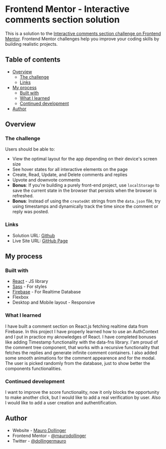 # Frontend Mentor - Interactive comments section solution

This is a solution to the [Interactive comments section challenge on Frontend Mentor](https://www.frontendmentor.io/challenges/interactive-comments-section-iG1RugEG9). Frontend Mentor challenges help you improve your coding skills by building realistic projects. 

## Table of contents

- [Overview](#overview)
  - [The challenge](#the-challenge)
  - [Links](#links)
- [My process](#my-process)
  - [Built with](#built-with)
  - [What I learned](#what-i-learned)
  - [Continued development](#continued-development)
- [Author](#author)

## Overview

### The challenge

Users should be able to:

- View the optimal layout for the app depending on their device's screen size
- See hover states for all interactive elements on the page
- Create, Read, Update, and Delete comments and replies
- Upvote and downvote comments
- **Bonus**: If you're building a purely front-end project, use `localStorage` to save the current state in the browser that persists when the browser is refreshed.
- **Bonus**: Instead of using the `createdAt` strings from the `data.json` file, try using timestamps and dynamically track the time since the comment or reply was posted.


### Links

- Solution URL: [Github](https://github.com/maurodollinger/interactive-comment-section)
- Live Site URL: [GitHub Page](https://maurodollinger.github.io/interactive-comment-section/build/)

## My process

### Built with

- [React](https://reactjs.org/) - JS library
- [Sass](https://sass-lang.com/) - For styles
- [Firebase](https://firebase.google.com/) - For Realtime Database
- Flexbox
- Desktop and Mobile layout - Responsive

### What I learned

I have built a comment section on React.js fetching realtime data from Firebase.
In this project I have properly learned how to use an AuthContext and I put in practice my aknowledges of React.
I have completed bonuses like adding Timestamp functionality with the data-fns library.
I'am proud of the comment tree component, that works with a recursive functionality that fetches the replies and generate infinite comment containers.
I also added some smooth animations for the comment appearence and for the modal. 
The user is picked randomly from the database, just to show better the components functionalities.


### Continued development

I want to improve the score functionality, now it only blocks the opportunity to make another click, but I would like to add a real verification by user. Also I would like to add a user creation and authentification. 

## Author

- Website - [Mauro Dollinger](https://www.maurodollinger.com.ar)
- Frontend Mentor - [@maurodollinger](https://www.frontendmentor.io/profile/maurodollinger)
- Twitter - [@dollingermauro](https://www.twitter.com/dollingermauro)


